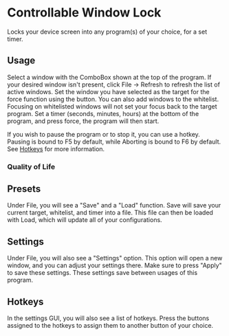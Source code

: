 # Controllable Window Lock
Locks your device screen into any program(s) of your choice, for a set timer.

## Usage
Select a window with the ComboBox shown at the top of the program. If your desired window isn't present, click File -> Refresh to refresh the list of active windows.
Set the window you have selected as the target for the force function using the button.
You can also add windows to the whitelist. Focusing on whitelisted windows will not set your focus back to the target program.
Set a timer (seconds, minutes, hours) at the bottom of the program, and press force, the program will then start.

If you wish to pause the program or to stop it, you can use a hotkey.
Pausing is bound to F5 by default, while Aborting is bound to F6 by default.
See [Hotkeys](#hotkeys) for more information.

### Quality of Life
## Presets
Under File, you will see a "Save" and a "Load" function.
Save will save your current target, whitelist, and timer into a file.
This file can then be loaded with Load, which will update all of your configurations.

## Settings
Under File, you will also see a "Settings" option.
This option will open a new window, and you can adjust your settings there.
Make sure to press "Apply" to save these settings.
These settings save between usages of this program.

## Hotkeys
In the settings GUI, you will also see a list of hotkeys.
Press the buttons assigned to the hotkeys to assign them to another button of your choice.